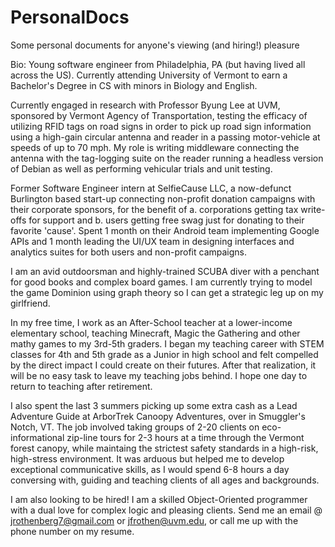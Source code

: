 # PersonalDocs
Some personal documents for anyone's viewing (and hiring!) pleasure

Bio:
Young software engineer from Philadelphia, PA (but having lived all across the US).
Currently attending University of Vermont to earn a Bachelor's Degree in CS with minors in Biology and English.

Currently engaged in research with Professor Byung Lee at UVM, sponsored by Vermont Agency of Transportation, testing the efficacy of
utilizing RFID tags on road signs in order to pick up road sign information using a high-gain circular antenna and reader in a passing
motor-vehicle at speeds of up to 70 mph.
My role is writing middleware connecting the antenna with the tag-logging suite on the reader running a headless version of Debian
as well as performing vehicular trials and unit testing. 

Former Software Engineer intern at SelfieCause LLC, a now-defunct Burlington based start-up connecting non-profit donation campaigns
with their corporate sponsors, for the benefit of a. corporations getting tax write-offs for support and b. users getting 
free swag just for donating to their favorite 'cause'.
Spent 1 month on their Android team implementing Google APIs and 1 month leading the UI/UX team in designing interfaces and analytics
suites for both users and non-profit campaigns.

I am an avid outdoorsman and highly-trained SCUBA diver with a penchant for good books and complex board games. I am currently trying 
to model the game Dominion using graph theory so I can get a strategic leg up on my girlfriend.

In my free time, I work as an After-School teacher at a lower-income elementary school, teaching Minecraft,
Magic the Gathering and other mathy games to my 3rd-5th graders. I began my teaching career with STEM classes for 4th and 5th grade
as a Junior in high school and felt compelled by the direct impact I could create on their futures. After that realization,
it will be no easy task to leave my teaching jobs behind. I hope one day to return to teaching after retirement. 

I also spent the last 3 summers picking up some extra cash as a Lead Adventure Guide at ArborTrek Canoopy Adventures, over in
Smuggler's Notch, VT. The job involved taking groups of 2-20 clients on eco-informational zip-line tours for 2-3 hours at a time
through the Vermont forest canopy, while maintaing the strictest safety standards in a high-risk, high-stress environment. It was
arduous but helped me to develop exceptional communicative skills, as I would spend 6-8 hours a day conversing with, guiding 
and teaching clients of all ages and backgrounds. 

I am also looking to be hired! I am a skilled Object-Oriented programmer with a dual love for complex logic and pleasing clients.
Send me an email @ jrothenberg7@gmail.com or jfrothen@uvm.edu, or call me up with the phone number on my resume. 
